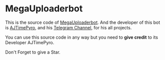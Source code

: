 # MegaUploaderbot

This is the source code of [MegaUploaderbot](http://t.me/LinktoMegaUploaderBot).
And the developer of this bot is [AJTimePyro](https://t.me/AJTimePyro),
and his [Telegram Channel](https://t.me/AJBotVerse), for his all projects.

You can use this source code in any way but you need to **give credit** to its
Developer AJTimePyro.

Don't Forget to give a Star.
